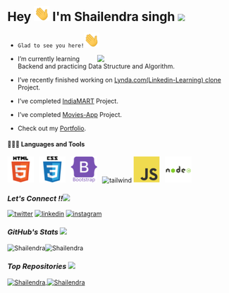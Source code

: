 <h1 >Hey <img src="https://raw.githubusercontent.com/ABSphreak/ABSphreak/master/gifs/Hi.gif" width="35"> I'm Shailendra singh <img src="https://camo.githubusercontent.com/d3359cb00ab0b5ed8f2e1fe3fceb4fbaf3b614340f8c0db99c17b9f50b351770/68747470733a2f2f656d6f6a69732e736c61636b6d6f6a69732e636f6d2f656d6f6a69732f696d616765732f313533313834393433302f343234362f626c6f622d73756e676c61737365732e6769663f31353331383439343330" width="35"></h1> 

<!-- ![](https://visitor-badge.glitch.me/badge?page_id=shelen22.shelen22) -->

 - `Glad to see you here!`<span><img src="https://raw.githubusercontent.com/ABSphreak/ABSphreak/master/gifs/Hi.gif" width="35"></span>

<img src="https://intro.rustbridge.com/img/ferris.gif" align="right"  width="300">
  

 - I’m currently learning Backend and practicing Data Structure and Algorithm.

- I’ve recently finished working on [Lynda.com(Linkedin-Learning) clone](https://gautam-8.github.io/FW_12_Project_lynda/) Project.

- I’ve completed [IndiaMART](https://upsehu.github.io/India-Mart/) Project.

- I’ve completed [Movies-App](https://lnkd.in/dSjXJNUF) Project.
- Check out my [Portfolio](https://shelen22.github.io/Portfolio/).

 #### 👨🏻‍💻 Languages and Tools <br />
<p>
<a><img src="https://raw.githubusercontent.com/devicons/devicon/master/icons/html5/html5-original-wordmark.svg" alt="html5" width="60" height="60"/></a> &nbsp; 
<a><img src="https://raw.githubusercontent.com/devicons/devicon/master/icons/css3/css3-original-wordmark.svg" alt="css3" width="60" height="60"/> </a> &nbsp;
<a><img src="https://raw.githubusercontent.com/devicons/devicon/master/icons/bootstrap/bootstrap-plain-wordmark.svg" alt="bootstrap" width="60" height="60"/></a> &nbsp;
<a><img src="https://www.vectorlogo.zone/logos/tailwindcss/tailwindcss-icon.svg" alt="tailwind" width="60" height="60"/></a> 
<a><img src="https://raw.githubusercontent.com/devicons/devicon/master/icons/javascript/javascript-original.svg" alt="javascript" width="60" height="60"/></a> &nbsp; 
<a><img src="https://raw.githubusercontent.com/devicons/devicon/master/icons/nodejs/nodejs-original-wordmark.svg" alt="nodejs" width="60" height="60"/></a> &nbsp; 
</p>
 

<h3><i>Let's Connect !!<img src="https://raw.githubusercontent.com/ShahriarShafin/ShahriarShafin/main/Assets/handshake.gif" width="100" /></i></h3>
<a href="https://twitter.com/Shailen45994454" target="_blank"><img src="https://img.icons8.com/color/96/000000/twitter-squared.png" alt="twitter" width="50"></a>
<a href="https://linkedin.com/in/shailendrasingh22" target="_blank"><img src="https://img.icons8.com/color/96/000000/linkedin.png" alt="linkedin" width="50" /></a>
<a href="https://instagram.com/shailendrasingh22" target="_blank"><img src="https://img.icons8.com/color/96/000000/instagram-new.png" alt="instagram" width="50" /></a>



<h3><i>GitHub's Stats <img src="https://camo.githubusercontent.com/f11b92476ee793cfe97f20e0564ab552bd9bd670179d7b6772c59bb4d3218ca6/68747470733a2f2f692e70696e696d672e636f6d2f6f726967696e616c732f36352f63342f66342f36356334663435323537316265313236316539633632336637646134383861632e676966" width="35"/></i></h3>
<p>
<img align="center" src="https://github-readme-stats.vercel.app/api?username=shelen22&count_private=true&show_icons=true&include_all_commits=true&hide=issues,contribs&border_radius=0&locale=en" alt="Shailendra" height="139"/><img align="center" src="https://github-readme-stats.vercel.app/api/top-langs/?username=shelen22&layout=compact&exclude_repo=FT-WEB-12-U3-C4-Eval&border_radius=0" alt="Shailendra" height="139" />
</p>

<h3><i>Top Repositories <img src="https://external-content.duckduckgo.com/iu/?u=https%3A%2F%2Fblog.rapidapi.com%2Fwp-content%2Fuploads%2F2017%2F01%2Foctocat.gif&f=1&nofb=1" width="50" /> </i></h3>
<p>
 
<a href="https://github.com/Gautam-8/FW_12_Project_lynda">
<img align="center" src="https://github-readme-stats.vercel.app/api/pin/?username=Gautam-8&repo=FW_12_Project_lynda&locale=en&border_radius=0&bg_color=#fff&title_color=C9D1D9&text_color=8B949E&icon_color=02D892" alt="Shailendra"/>
</a>

<a href="https://github.com/Shelen22/India-Mart">
<img align="center" src="https://github-readme-stats.vercel.app/api/pin/?username=Shelen22&repo=India-Mart&locale=en&border_radius=0&bg_color=#fff&title_color=C9D1D9&text_color=8B949E&icon_color=02D892" alt="Shailendra"/>
</a>
</p>


